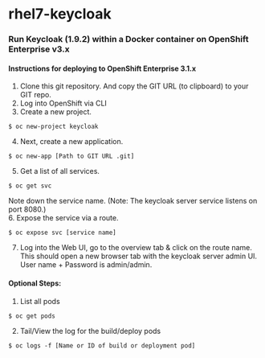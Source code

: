 # rhel7-keycloak
### Run Keycloak (1.9.2) within a Docker container on OpenShift Enterprise v3.x

#### Instructions for deploying to OpenShift Enterprise 3.1.x
1. Clone this git repository.  And copy the GIT URL (to clipboard) to your GIT repo.  
2. Log into OpenShift via CLI 
3. Create a new project.  
  ```
  $ oc new-project keycloak
  ```
4. Next, create a new application.  
  ```
  $ oc new-app [Path to GIT URL .git] 
  ```
5. Get a list of all services.  
  ```
  $ oc get svc 
  ```
  
  Note down the service name. (Note: The keycloak server service listens on port 8080.)    
6. Expose the service via a route.  
  ```
  $ oc expose svc [service name]
  ```
7. Log into the Web UI, go to the overview tab & click on the route name. This should open a new browser tab with the keycloak server admin UI.  User name + Password is admin/admin.


#### Optional Steps:
1. List all pods  
  ```
  $ oc get pods
  ``` 
2. Tail/View the log for the build/deploy pods  
  ```
  $ oc logs -f [Name or ID of build or deployment pod]
  ```

